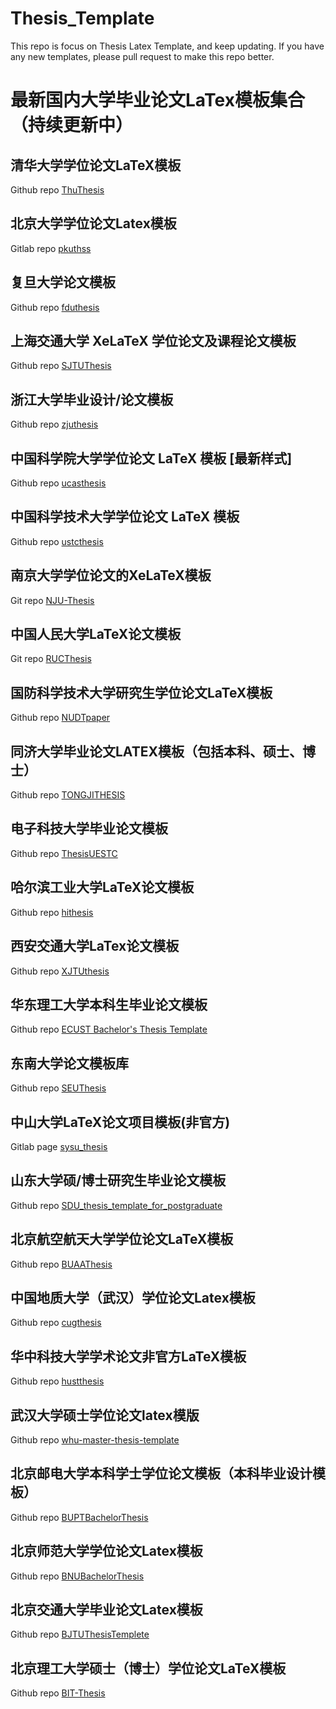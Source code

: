 # Thesis_Template
This repo is focus on Thesis Latex Template, and keep updating. If you have any new templates, please pull request to make this repo better.

# 最新国内大学毕业论文LaTex模板集合（持续更新中）

## 清华大学学位论文LaTeX模板

Github repo [ThuThesis](https://github.com/xueruini/thuthesis)

## 北京大学学位论文Latex模板

Gitlab repo [pkuthss](https://gitlab.com/CasperVector/pkuthss)

## 复旦大学论文模板

Github repo [fduthesis](https://github.com/stone-zeng/fduthesis)

## 上海交通大学 XeLaTeX 学位论文及课程论文模板

Github repo [SJTUThesis](https://github.com/sjtug/SJTUThesis)

## 浙江大学毕业设计/论文模板

Github repo [zjuthesis](https://github.com/TheNetAdmin/zjuthesis)

## 中国科学院大学学位论文 LaTeX 模板 [最新样式]

Github repo [ucasthesis](https://github.com/mohuangrui/ucasthesis)

## 中国科学技术大学学位论文 LaTeX 模板

Github repo [ustcthesis](https://github.com/ustctug/ustcthesis)

## 南京大学学位论文的XeLaTeX模板

Git repo [NJU-Thesis](https://github.com/Haixing-Hu/nju-thesis)

## 中国人民大学LaTeX论文模板

Git repo [RUCThesis](https://github.com/ZebinWang/ructhesis)

## 国防科学技术大学研究生学位论文LaTeX模板

Github repo [NUDTpaper](https://github.com/liubenyuan/nudtpaper)

## 同济大学毕业论文LATEX模板（包括本科、硕士、博士）

Github repo [TONGJITHESIS](https://github.com/yumuzi/TONGJITHESIS)

## 电子科技大学毕业论文模板

Github repo [ThesisUESTC](https://github.com/x-magus/ThesisUESTC)

## 哈尔滨工业大学LaTeX论文模板

Github repo [hithesis](https://github.com/dustincys/hithesis)

## 西安交通大学LaTex论文模板

Github repo [XJTUthesis](https://github.com/Aetf/xjtuthesis)

## 华东理工大学本科生毕业论文模板

Github repo [ECUST Bachelor's Thesis Template](https://github.com/dagnaf/ecust-bachelor-thesis-template)

## 东南大学论文模板库

Github repo [SEUThesis](https://github.com/JosanSun/SEUThesis)

## 中山大学LaTeX论文项目模板(非官方)

Gitlab page [sysu_thesis](https://gitlab.com/sysu-gitlab/latex-group/thesis)

## 山东大学硕/博士研究生毕业论文模板

Github repo [SDU_thesis_template_for_postgraduate](https://github.com/cnDelbert/SDU_thesis_template_for_postgraduate)

## 北京航空航天大学学位论文LaTeX模板

Github repo [BUAAThesis](https://github.com/CheckBoxStudio/BUAAThesis)

## 中国地质大学（武汉）学位论文Latex模板

Github repo [cugthesis](https://github.com/CosmicScholar/cugthesis)

## 华中科技大学学术论文非官方LaTeX模板

Github repo [hustthesis](https://github.com/hust-latex/hustthesis/blob/master/README.zh-cn.md)

## 武汉大学硕士学位论文latex模版

Github repo [whu-master-thesis-template](https://github.com/BeanYoung/whu-master-thesis-template)

## 北京邮电大学本科学士学位论文模板（本科毕业设计模板）

Github repo [BUPTBachelorThesis](https://github.com/sqyx008/BUPTBachelorThesis)

## 北京师范大学学位论文Latex模板

Github repo [BNUBachelorThesis](https://github.com/xysmlx/BNUBachelorThesis)

## 北京交通大学毕业论文Latex模板

Github repo [BJTUThesisTemplete](https://github.com/billhu0228/BJTUThesisTemplete)

## 北京理工大学硕士（博士）学位论文LaTeX模板

Github repo [BIT-Thesis](https://github.com/BIT-thesis/LaTex-template)











